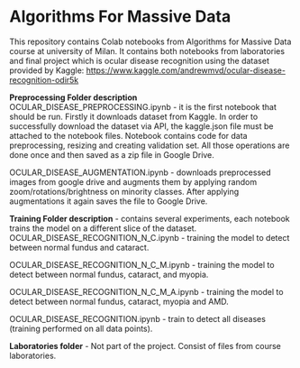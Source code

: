 # Algorithms For Massive Data
This repository contains Colab notebooks from Algorithms for Massive Data course at university of Milan. It contains both notebooks from laboratories and final project which is ocular disease recognition using the dataset provided by Kaggle: https://www.kaggle.com/andrewmvd/ocular-disease-recognition-odir5k



**Preprocessing Folder description**
OCULAR_DISEASE_PREPROCESSING.ipynb - it is the first notebook that should be run. Firstly it downloads dataset from Kaggle. In order to successfully download the dataset via API, the kaggle.json file must be attached to the notebook files.  Notebook contains code for data preprocessing, resizing and creating validation set. All those operations are done once and then saved as a zip file in Google Drive. 

OCULAR_DISEASE_AUGMENTATION.ipynb - downloads preprocessed images from google drive and augments them by applying random zoom/rotations/brightness on minority classes. After applying augmentations it again saves the file to Google Drive. 



**Training Folder description** - contains several experiments, each notebook trains the model  on a  different slice of the dataset.
OCULAR_DISEASE_RECOGNITION_N_C.ipynb - training the model to detect between normal fundus and cataract.

OCULAR_DISEASE_RECOGNITION_N_C_M.ipynb - training the model to detect between normal fundus, cataract, and myopia.

OCULAR_DISEASE_RECOGNITION_N_C_M_A.ipynb -  training the model to detect between normal fundus, cataract, myopia and AMD.

OCULAR_DISEASE_RECOGNITION.ipynb - train to detect all diseases (training performed on all data points).



**Laboratories folder** -  Not part of the project. Consist of files from course laboratories. 

